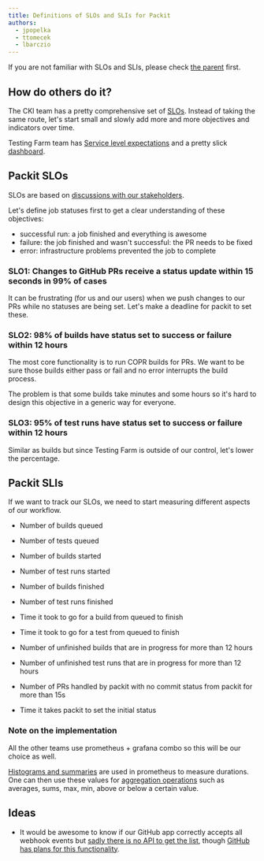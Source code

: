 ```yaml
---
title: Definitions of SLOs and SLIs for Packit
authors:
  - jpopelka
  - ttomecek
  - lbarczio
---
```


If you are not familiar with SLOs and SLIs, please check [the parent](../error-budgets) first.

## How do others do it?

The CKI team has a pretty comprehensive set of
[SLOs](https://cki-project.org/docs/hacking/rfcs/cki-004-slo/#created-slos-based-on-the-feedback).
Instead of taking the same route, let's start small and slowly add more and
more objectives and indicators over time.

Testing Farm team has [Service level
expectations](https://docs.google.com/document/d/1iHK3v_tCK4w-F82ZvUEO3xHcNv78tkR31w3oF-zpi1Q/edit#heading=h.26gd46u8e15q)
and a pretty slick
[dashboard](http://grafana-latest-osci-infra.cloud.privileged.psi.redhat.com/d/VXwH27XMk/rhel-infrastructure-and-service-health?orgId=1).

## Packit SLOs

SLOs are based on [discussions with our stakeholders](users-expectations.md).

Let's define job statuses first to get a clear understanding of these objectives:

- successful run: a job finished and everything is awesome
- failure: the job finished and wasn't successful: the PR needs to be fixed
- error: infrastructure problems prevented the job to complete

### SLO1: Changes to GitHub PRs receive a status update within 15 seconds in 99% of cases

It can be frustrating (for us and our users) when we push changes to our PRs
while no statuses are being set. Let's make a deadline for packit to set these.

### SLO2: 98% of builds have status set to success or failure within 12 hours

The most core functionality is to run COPR builds for PRs. We want to be sure
those builds either pass or fail and no error interrupts the build process.

The problem is that some builds take minutes and some hours so it's hard to
design this objective in a generic way for everyone.

### SLO3: 95% of test runs have status set to success or failure within 12 hours

Similar as builds but since Testing Farm is outside of our control, let's lower
the percentage.

## Packit SLIs

If we want to track our SLOs, we need to start measuring different aspects of our workflow.

- Number of builds queued

- Number of tests queued

- Number of builds started

- Number of test runs started

- Number of builds finished

- Number of test runs finished

- Time it took to go for a build from queued to finish

- Time it took to go for a test from queued to finish

- Number of unfinished builds that are in progress for more than 12 hours

- Number of unfinished test runs that are in progress for more than 12 hours

- Number of PRs handled by packit with no commit status from packit for more than 15s

- Time it takes packit to set the initial status

### Note on the implementation

All the other teams use prometheus + grafana combo so this will be our choice
as well.

[Histograms and
summaries](https://prometheus.io/docs/concepts/metric_types/#histogram) are
used in prometheus to measure durations. One can then use these values for
[aggregation operations](https://prometheus.io/docs/practices/histograms/) such
as averages, sums, max, min, above or below a certain value.

## Ideas

- It would be awesome to know if our GitHub app correctly accepts all webhook
  events but [sadly there is no API to get the
  list](https://docs.github.com/en/rest/reference/apps#webhooks), though
  [GitHub has plans for this
  functionality](https://github.com/github/roadmap/issues/125).
